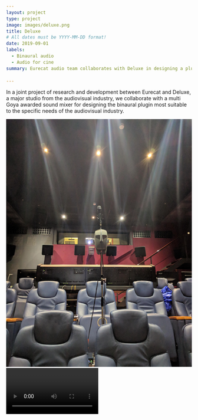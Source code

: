 ```yaml
---
layout: project
type: project
image: images/deluxe.png
title: Deluxe
# All dates must be YYYY-MM-DD format!
date: 2019-09-01
labels:
  - Binaural audio
  - Audio for cine
summary: Eurecat audio team collaborates with Deluxe in designing a plugin for mixing in binaural the soundtrack of audiovisual productions.

---
```




In a joint project of research and development between Eurecat and Deluxe, a major studio from the audiovisual industry, we collaborate with a multi Goya awarded sound mixer for designing the binaural plugin most suitable to the specific needs of the audiovisual industry.<br />

<div class="one wide column">
  <img class="ui centered medium image" src="/images/deluxe_cine_reduced.jpg">
</div>

<video controls width="250">

    <source src="/videos/deluxe_demo.webm"
            type="video/webm">

    Sorry, your browser doesn't support embedded videos.
</video>
